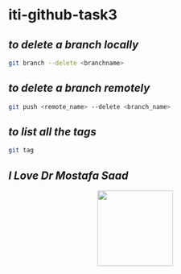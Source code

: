 # iti-github-task3

## *to delete a branch locally*

```Bash
git branch --delete <branchname>
```
## *to delete a branch remotely*
```Bash
git push <remote_name> --delete <branch_name>
```
## *to list all the tags*
```bash
git tag
```

## *I Love Dr Mostafa Saad* 
<img src="https://avatars.githubusercontent.com/u/5536363?v=4" width="150" height="150" margin="auto" style="display: block; margin: auto;">




